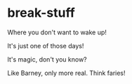 # break-stuff



Where you don't want to wake up!

It's just one of those days!

It's magic, don't you know?

Like Barney, only more real. Think faries!

